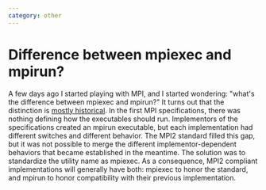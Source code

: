 ```yaml
---
category: other
---
```

Difference between mpiexec and mpirun?
======================================

A few days ago I started playing with MPI, and I started wondering:
\"what\'s the difference between mpiexec and mpirun?\" It turns out that
the distinction is [mostly
historical](http://www.open-mpi.org/community/lists/users/2006/03/0733.php).
In the first MPI specifications, there was nothing defining how the
executables should run. Implementors of the specifications created an
mpirun executable, but each implementation had different switches and
different behavior. The MPI2 standard filled this gap, but it was not
possible to merge the different implementor-dependent behaviors that
became established in the meantime. The solution was to standardize the
utility name as mpiexec. As a consequence, MPI2 compliant
implementations will generally have both: mpiexec to honor the standard,
and mpirun to honor compatibility with their previous implementation.
